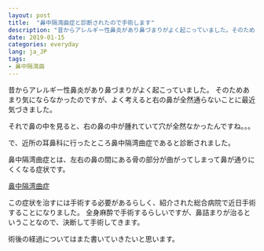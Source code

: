 ```yaml
---
layout: post
title:  "鼻中隔湾曲症と診断されたので手術します"
description: "昔からアレルギー性鼻炎があり鼻づまりがよく起こっていました。そのためあまり気にならなかったのですが、よく考えると右の鼻が全然通らないことに最近気づきました。"
date: 2019-01-15
categories: everyday
lang: ja_JP
tags:
- 鼻中隔湾曲
---
```


昔からアレルギー性鼻炎があり鼻づまりがよく起こっていました。
そのためあまり気にならなかったのですが、よく考えると右の鼻が全然通らないことに最近気づきました。

それで鼻の中を見ると、右の鼻の中が腫れていて穴が全然なかったんですね。。。

で、近所の耳鼻科に行ったところ鼻中隔湾曲症であると診断されました。

鼻中隔湾曲症とは、左右の鼻の間にある骨の部分が曲がってしまって鼻が通りにくくなる症状です。

[鼻中隔湾曲症](https://medical.jiji.com/medical/011-0265-01)

この症状を治すには手術する必要があるらしく、紹介された総合病院で近日手術することになりました。
全身麻酔で手術するらしいですが、鼻詰まりが治るということなので、決断して手術してきます。

術後の経過についてはまた書いていきたいと思います。
